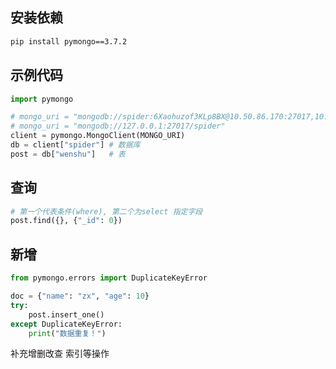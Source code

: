 ## 安装依赖

```bash
pip install pymongo==3.7.2
```



## 示例代码

```python
import pymongo

# mongo_uri = "mongodb://spider:6Xaohuzof3KLp8BX@10.50.86.170:27017,10.50.86.171:27017,10.50.86.172:27017/spider"
# mongo_uri = "mongodb://127.0.0.1:27017/spider"
client = pymongo.MongoClient(MONGO_URI)
db = client["spider"] # 数据库
post = db["wenshu"]   # 表
```



## 查询

```python
# 第一个代表条件(where), 第二个为select 指定字段
post.find({}, {"_id": 0})
```



## 新增

```python
from pymongo.errors import DuplicateKeyError

doc = {"name": "zx", "age": 10}
try:
    post.insert_one()
except DuplicateKeyError:
    print("数据重复！")
```



补充增删改查 索引等操作

